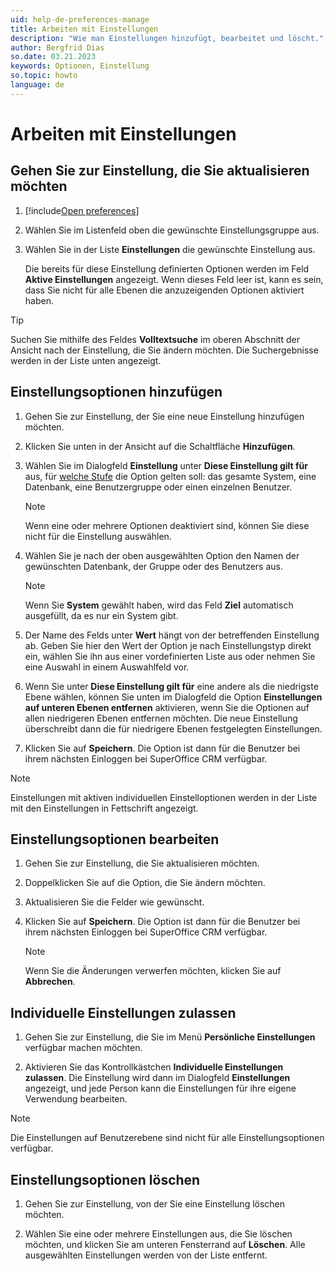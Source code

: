 ```yaml
---
uid: help-de-preferences-manage
title: Arbeiten mit Einstellungen
description: "Wie man Einstellungen hinzufügt, bearbeitet und löscht."
author: Bergfrid Dias
so.date: 03.21.2023
keywords: Optionen, Einstellung
so.topic: howto
language: de
---
```


# Arbeiten mit Einstellungen

## Gehen Sie zur Einstellung, die Sie aktualisieren möchten

1. [!include[Open preferences](includes/open-preferences.md)]
2. Wählen Sie im Listenfeld oben die gewünschte Einstellungsgruppe aus.
3. Wählen Sie in der Liste **Einstellungen** die gewünschte Einstellung aus.

    Die bereits für diese Einstellung definierten Optionen werden im Feld **Aktive Einstellungen** angezeigt. Wenn dieses Feld leer ist, kann es sein, dass Sie nicht für alle Ebenen die anzuzeigenden Optionen aktiviert haben.

> [!TIP]
> Suchen Sie mithilfe des Feldes **Volltextsuche** im oberen Abschnitt der Ansicht nach der Einstellung, die Sie ändern möchten. Die Suchergebnisse werden in der Liste unten angezeigt.

## Einstellungsoptionen hinzufügen

1. Gehen Sie zur Einstellung, der Sie eine neue Einstellung hinzufügen möchten.

1. Klicken Sie unten in der Ansicht auf die Schaltfläche **Hinzufügen**.

1. Wählen Sie im Dialogfeld **Einstellung** unter **Diese Einstellung gilt für** aus, für [welche Stufe][2] die Option gelten soll: das gesamte System, eine Datenbank, eine Benutzergruppe oder einen einzelnen Benutzer.

    > [!NOTE]
    > Wenn eine oder mehrere Optionen deaktiviert sind, können Sie diese nicht für die Einstellung auswählen.

1. Wählen Sie je nach der oben ausgewählten Option den Namen der gewünschten Datenbank, der Gruppe oder des Benutzers aus.

    > [!NOTE]
    > Wenn Sie **System** gewählt haben, wird das Feld **Ziel** automatisch ausgefüllt, da es nur ein System gibt.

1. Der Name des Felds unter **Wert** hängt von der betreffenden Einstellung ab. Geben Sie hier den Wert der Option je nach Einstellungstyp direkt ein, wählen Sie ihn aus einer vordefinierten Liste aus oder nehmen Sie eine Auswahl in einem Auswahlfeld vor.

1. Wenn Sie unter **Diese Einstellung gilt für** eine andere als die niedrigste Ebene wählen, können Sie unten im Dialogfeld die Option **Einstellungen auf unteren Ebenen entfernen** aktivieren, wenn Sie die Optionen auf allen niedrigeren Ebenen entfernen möchten. Die neue Einstellung überschreibt dann die für niedrigere Ebenen festgelegten Einstellungen.

1. Klicken Sie auf **Speichern**. Die Option ist dann für die Benutzer bei ihrem nächsten Einloggen bei SuperOffice CRM verfügbar.

> [!NOTE]
> Einstellungen mit aktiven individuellen Einstelloptionen werden in der Liste mit den Einstellungen in Fettschrift angezeigt.

## Einstellungsoptionen bearbeiten

1. Gehen Sie zur Einstellung, die Sie aktualisieren möchten.

1. Doppelklicken Sie auf die Option, die Sie ändern möchten.

1. Aktualisieren Sie die Felder wie gewünscht.

1. Klicken Sie auf **Speichern**. Die Option ist dann für die Benutzer bei ihrem nächsten Einloggen bei SuperOffice CRM verfügbar.

    > [!NOTE]
    > Wenn Sie die Änderungen verwerfen möchten, klicken Sie auf **Abbrechen**.

## <a id="personal" />Individuelle Einstellungen zulassen

1. Gehen Sie zur Einstellung, die Sie im Menü **Persönliche Einstellungen** verfügbar machen möchten.

1. Aktivieren Sie das Kontrollkästchen **Individuelle Einstellungen zulassen**. Die Einstellung wird dann im Dialogfeld **Einstellungen** angezeigt, und jede Person kann die Einstellungen für ihre eigene Verwendung bearbeiten.

> [!NOTE]
> Die Einstellungen auf Benutzerebene sind nicht für alle Einstellungsoptionen verfügbar.

## Einstellungsoptionen löschen

1. Gehen Sie zur Einstellung, von der Sie eine Einstellung löschen möchten.

1. Wählen Sie eine oder mehrere Einstellungen aus, die Sie löschen möchten, und klicken Sie am unteren Fensterrand auf **Löschen**. Alle ausgewählten Einstellungen werden von der Liste entfernt.

<!-- Referenced links -->
[2]: index.md#levels

<!-- Referenced images -->
